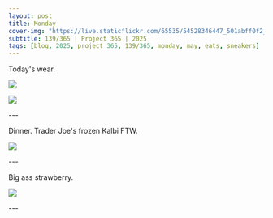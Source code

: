 ```yaml
---
layout: post
title: Monday
cover-img: "https://live.staticflickr.com/65535/54528346447_501abff0f2_h.jpg"
subtitle: 139/365 | Project 365 | 2025
tags: [blog, 2025, project 365, 139/365, monday, may, eats, sneakers]
---
```

<style>
  .intro-header.big-img {
    background-position:center; 
  }
</style>
Today's wear.
<p class="post-img-wrap">
  <img src="https://live.staticflickr.com/65535/54531078187_e5e7aef7de_h.jpg">
</p>
<p class="post-img-wrap">
  <img src="https://live.staticflickr.com/65535/54531961961_b3cb14183c_h.jpg">
</p>
---

Dinner. Trader Joe's frozen Kalbi FTW.
<p class="post-img-wrap">
  <img src="https://live.staticflickr.com/65535/54531078177_1af70414c0_h.jpg">
</p>
---

Big ass strawberry.
<p class="post-img-wrap">
  <img src="https://live.staticflickr.com/65535/54531962031_a633f49672_h.jpg">
</p>
---
